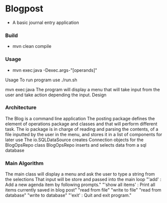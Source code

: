 # Blogpost
- A basic journal entry application

### Build
- mvn clean compile

### Usage
- mvn exec:java -Dexec.args-"[operands]"

Usage
To run program use ./run.sh

mvn exec:java The program will display a menu that will take input from the user and take action depending the input.
Design

### Architecture

The Blog is a command line application
The posting package defines the element of operations package and classes and that will perform different task.
The io package is in charge of reading and parsing the contents, of a file inputted by the user in the menu, and stores it in a list of components for later use
The io.SQLDataSource creates Connection objects for the BlogOpsRepo class
BlogOpsRepo inserts and selects data from a sql database


### Main Algorithm

The main class will display a menu and ask the user to type a string from the selections
That input will be store and passed into the main loop
"'add' : Add a new agenda item by following prompts."
"'show all items' : Print all items currently saved in blog post"
"read from file"
"write to file"
"read from database"
"write to database"
 "'exit' : Quit and exit program."
